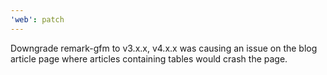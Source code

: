 ```yaml
---
'web': patch
---
```


Downgrade remark-gfm to v3.x.x, v4.x.x was causing an issue on the blog article page where articles containing tables would crash the page.
